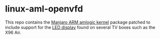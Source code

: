 # linux-aml-openvfd

This repo contains the [Manjaro ARM amlogic kernel](https://gitlab.manjaro.org/manjaro-arm/packages/core/linux-aml) package patched to include support for the [LED display](https://github.com/arthur-liberman/linux_openvfd) found on several TV boxes such as the X96 Air.
